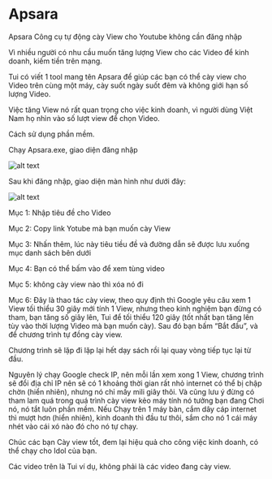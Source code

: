 # Apsara

Apsara Công cụ tự động cày View cho Youtube không cần đăng nhập

Vì nhiều người có nhu cầu muốn tăng lượng View cho các Video để kinh doanh, kiếm tiền trên mạng.

Tui có viết 1 tool mang tên Apsara để giúp các bạn có thể cày view cho Video trên cùng một máy, cày suốt ngày suốt đêm và không giới hạn số lượng Video.

Việc tăng View nó rất quan trọng cho việc kinh doanh, vì người dùng Việt Nam họ nhìn vào số lượt view để chọn Video.

Cách sử dụng phần mềm.

Chạy Apsara.exe, giao diện đăng nhập

![alt text](https://raw.githubusercontent.com/thanhtd32/Apsara/main/Figures/apsara1.PNG)

Sau khi đăng nhập, giao diện màn hình như dưới đây:

![alt text](https://github.com/thanhtd32/Apsara/blob/main/Figures/apsara2.PNG)


Mục 1: Nhập tiêu đề cho Video

Mục 2: Copy link Yotube mà bạn muốn cày View

Mục 3: Nhấn thêm, lúc này tiêu tiều đề và đường dẫn sẽ được lưu xuống mục danh sách bên dưới

Mục 4: Bạn có thể bấm vào để xem tùng video

Mục 5: không cày view nào thì xóa nó đi

Mục 6: Đây là thao tác cày view, theo quy định thì Google yêu câu xem 1 View tối thiểu 30 giây mới tính 1 View, nhưng theo kinh nghiệm bạn đừng có tham, bạn tăng số giây lên, Tui để tối thiểu 120 giây (tốt nhất bạn tăng lên tùy vào thời lượng Video mà bạn muốn cày). Sau đó bạn bấm “Bắt đầu”, và để chương trình tự đồng cày view.

Chương trình sẽ lặp đi lặp lại hết dạy sách rồi lại quay vòng tiếp tục lại từ đầu.

Nguyên lý chạy Google check IP, nên mỗi lần xem xong 1 View, chương trình sẽ đổi địa chỉ IP nên sẽ có 1 khoảng thời gian rất nhỏ internet có thể bị chập chờn (hiển nhiên), nhưng nó chỉ mấy mili giây thôi. Và cũng lưu ý đừng có tham lam quá trong quá trình cày view kẻo máy tính nó tưởng bạn đang Chơi nó, nó tắt luôn phần mềm. Nếu Chạy trên 1 máy bàn, cắm dây cáp internet thì mượt hơn (hiển nhiên), kinh doanh thì đầu tư thôi, sắm cho nó 1 cái máy nhét vào cái xó nào đó cho nó tự chạy.

Chúc các bạn Cày view tốt, đem lại hiệu quả cho công việc kinh doanh, có thể chạy cho Idol của bạn.

Các video trên là Tui ví dụ, không phải là các video đang cày view.
